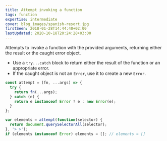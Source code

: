 ```yaml
---
title: Attempt invoking a function
tags: function
expertise: intermediate
cover: blog_images/spanish-resort.jpg
firstSeen: 2018-01-28T14:44:40+02:00
lastUpdated: 2020-10-18T20:24:28+03:00
---
```


Attempts to invoke a function with the provided arguments, returning either the result or the caught error object.

- Use a `try...catch` block to return either the result of the function or an appropriate error.
- If the caught object is not an `Error`, use it to create a new `Error`.

```js
const attempt = (fn, ...args) => {
  try {
    return fn(...args);
  } catch (e) {
    return e instanceof Error ? e : new Error(e);
  }
};
```

```js
var elements = attempt(function(selector) {
  return document.querySelectorAll(selector);
}, '>_>');
if (elements instanceof Error) elements = []; // elements = []
```
